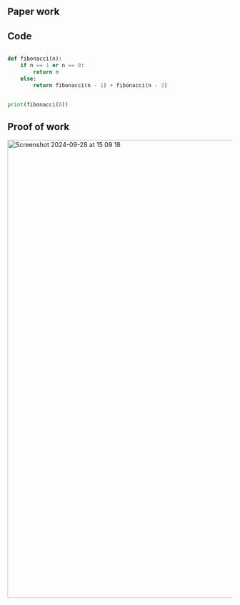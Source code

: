 ## Paper work

## Code

```.py

def fibonacci(n):
    if n == 1 or n == 0:
        return n
    else:
        return fibonacci(n - 1) + fibonacci(n - 2)


print(fibonacci(8))

```

## Proof of work

<img width="1026" alt="Screenshot 2024-09-28 at 15 09 18" src="https://github.com/user-attachments/assets/357cafd5-4160-418c-a2c4-454867b73190">
